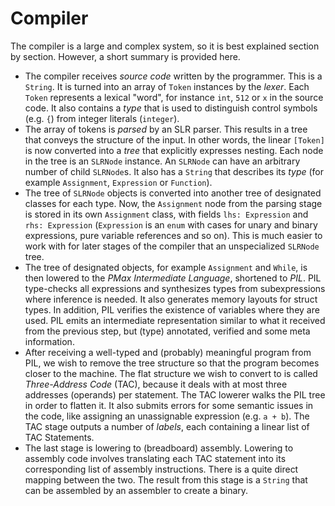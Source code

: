#  Compiler

The compiler is a large and complex system, so it is best explained section by section. However, a short summary is provided here.
- The compiler receives _source code_ written by the programmer. This is a `String`. It is turned into an array of `Token` instances by the _lexer_. Each `Token` represents a lexical "word", for instance `int`, `512` or `x` in the source code. It also contains a _type_ that is used to distinguish control symbols (e.g. `{`) from integer literals (`integer`).
- The array of tokens is _parsed_ by an SLR parser. This results in a tree that conveys the structure of the input. In other words, the linear `[Token]` is now converted into a _tree_ that explicitly expresses nesting. Each node in the tree is an `SLRNode` instance. An `SLRNode` can have an arbitrary number of child `SLRNode`s. It also has a `String` that describes its _type_ (for example `Assignment`, `Expression` or `Function`).
- The tree of `SLRNode` objects is converted into another tree of designated classes for each type. Now, the `Assignment` node from the parsing stage is stored in its own `Assignment` class, with fields `lhs: Expression` and `rhs: Expression` (`Expression` is an `enum` with cases for unary and binary expressions, pure variable references and so on). This is much easier to work with for later stages of the compiler that an unspecialized `SLRNode` tree.
- The tree of designated objects, for example `Assignment` and `While`, is then lowered to the _PMax Intermediate Language_, shortened to _PIL_. PIL type-checks all expressions and synthesizes types from subexpressions where inference is needed. It also generates memory layouts for struct types. In addition, PIL verifies the existence of variables where they are used. PIL emits an intermediate representation similar to what it received from the previous step, but (type) annotated, verified and some meta information.
- After receiving a well-typed and (probably) meaningful program from PIL, we wish to remove the tree structure so that the program becomes closer to the machine. The flat structure we wish to convert to is called _Three-Address Code_ (TAC), because it deals with at most three addresses (operands) per statement. The TAC lowerer walks the PIL tree in order to flatten it. It also submits errors for some semantic issues in the code, like assigning an unassignable expression (e.g. `a + b`). The TAC stage outputs a number of _labels_, each containing a linear list of TAC Statements.
- The last stage is lowering to (breadboard) assembly. Lowering to assembly code involves translating each TAC statement into its corresponding list of assembly instructions. There is a quite direct mapping between the two. The result from this stage is a `String` that can be assembled by an assembler to create a binary.
